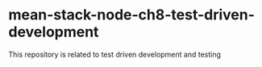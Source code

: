 # mean-stack-node-ch8-test-driven-development
This repository is related to test driven development and testing

